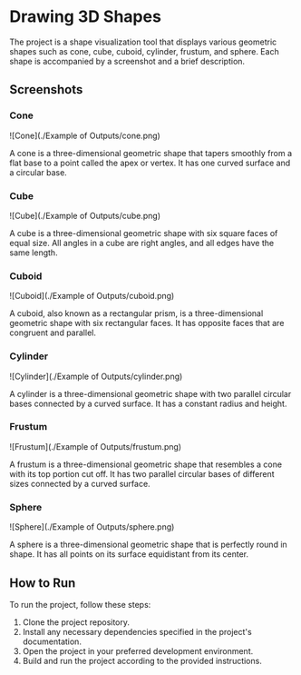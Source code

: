 # Drawing 3D Shapes

The project is a shape visualization tool that displays various geometric shapes such as cone, cube, cuboid, cylinder, frustum, and sphere. Each shape is accompanied by a screenshot and a brief description.

## Screenshots

### Cone
![Cone](./Example of Outputs/cone.png)

A cone is a three-dimensional geometric shape that tapers smoothly from a flat base to a point called the apex or vertex. It has one curved surface and a circular base.

### Cube
![Cube](./Example of Outputs/cube.png)

A cube is a three-dimensional geometric shape with six square faces of equal size. All angles in a cube are right angles, and all edges have the same length.

### Cuboid
![Cuboid](./Example of Outputs/cuboid.png)

A cuboid, also known as a rectangular prism, is a three-dimensional geometric shape with six rectangular faces. It has opposite faces that are congruent and parallel.

### Cylinder
![Cylinder](./Example of Outputs/cylinder.png)

A cylinder is a three-dimensional geometric shape with two parallel circular bases connected by a curved surface. It has a constant radius and height.

### Frustum
![Frustum](./Example of Outputs/frustum.png)

A frustum is a three-dimensional geometric shape that resembles a cone with its top portion cut off. It has two parallel circular bases of different sizes connected by a curved surface.

### Sphere
![Sphere](./Example of Outputs/sphere.png)

A sphere is a three-dimensional geometric shape that is perfectly round in shape. It has all points on its surface equidistant from its center.

## How to Run

To run the project, follow these steps:

  1. Clone the project repository.
  2. Install any necessary dependencies specified in the project's documentation.
  3. Open the project in your preferred development environment.
  4. Build and run the project according to the provided instructions.